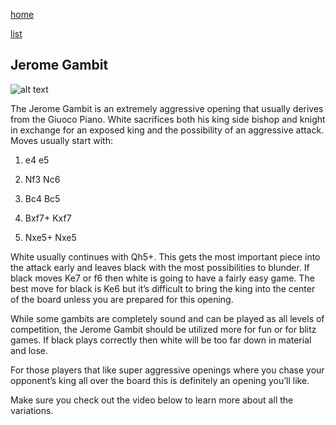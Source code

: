 [home](/zaliczeniowe1awww/)

[list](/zaliczeniowe1awww/list)

## Jerome Gambit

![alt text](https://www.thechesswebsite.com/wp-content/uploads/2015/11/jerome-gambit.jpg "Jerome Gambit")


The Jerome Gambit is an extremely aggressive opening that usually derives from the Giuoco Piano. White sacrifices both his king side bishop and knight in exchange for an exposed king and the possibility of an aggressive attack. Moves usually start with:

1. e4 e5

2. Nf3 Nc6

3. Bc4 Bc5

4. Bxf7+ Kxf7

5. Nxe5+ Nxe5

White usually continues with Qh5+. This gets the most important piece into the attack early and leaves black with the most possibilities to blunder. If black moves Ke7 or f6 then white is going to have a fairly easy game. The best move for black is Ke6 but it’s difficult to bring the king into the center of the board unless you are prepared for this opening.

While some gambits are completely sound and can be played as all levels of competition, the Jerome Gambit should be utilized more for fun or for blitz games. If black plays correctly then white will be too far down in material and lose.

For those players that like super aggressive openings where you chase your opponent’s king all over the board this is definitely an opening you’ll like.

Make sure you check out the video below to learn more about all the variations.

